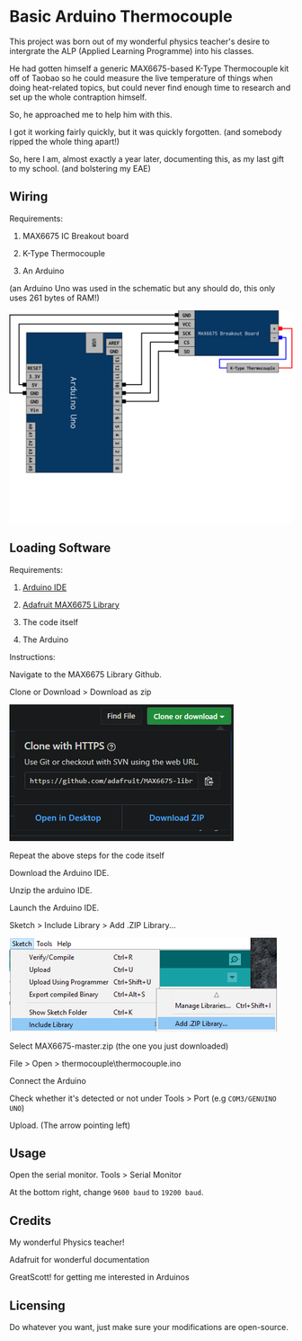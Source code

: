 # Basic Arduino Thermocouple


This project was born out of my wonderful physics teacher's desire to intergrate the ALP (Applied Learning Programme) into his classes.

He had gotten himself a generic MAX6675-based K-Type Thermocouple kit off of Taobao so he could measure the live temperature of things when doing heat-related topics, but could never find enough time to research and set up the whole contraption himself. 

So, he approached me to help him with this.

I got it working fairly quickly, but it was quickly forgotten. (and somebody ripped the whole thing apart!)

So, here I am, almost exactly a year later, documenting this, as my last gift to my school. (and bolstering my EAE)


## Wiring

Requirements:

1. MAX6675 IC Breakout board

2. K-Type Thermocouple

3. An Arduino

(an Arduino Uno was used in the schematic but any should do, this only uses 261 bytes of RAM!)

![schematic](schematic.svg)


## Loading Software

Requirements:

1. [Arduino IDE](https://www.arduino.cc/download_handler.php?f=/arduino-1.8.9-windows.zip)

2. [Adafruit MAX6675 Library](https://github.com/adafruit/MAX6675-library)

3. The code itself

4. The Arduino

Instructions:

Navigate to the MAX6675 Library Github.

Clone or Download > Download as zip

![img1](img1.png)



Repeat the above steps for the code itself

Download the Arduino IDE.

Unzip the arduino IDE.

Launch the Arduino IDE.

Sketch > Include Library > Add .ZIP Library...

![img2](img2.png)



Select MAX6675-master.zip (the one you just downloaded)

File > Open > thermocouple\thermocouple.ino 

Connect the Arduino

Check whether it's detected or not under
Tools > Port
(e.g `COM3/GENUINO UNO`)

Upload. (The arrow pointing left)


## Usage

Open the serial monitor.
Tools > Serial Monitor

At the bottom right, change `9600 baud` to `19200 baud`.


## Credits

My wonderful Physics teacher!

Adafruit for wonderful documentation

GreatScott! for getting me interested in Arduinos


## Licensing

Do whatever you want, just make sure your modifications are open-source.
